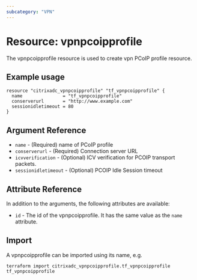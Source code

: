 ```yaml
---
subcategory: "VPN"
---
```


# Resource: vpnpcoipprofile

The vpnpcoipprofile resource is used to create vpn PCoIP profile resource.


## Example usage

```hcl
resource "citrixadc_vpnpcoipprofile" "tf_vpnpcoipprofile" {
  name               = "tf_vpnpcoipprofile"
  conserverurl       = "http://www.example.com"
  sessionidletimeout = 80
}

```


## Argument Reference

* `name` - (Required) name of PCoIP profile
* `conserverurl` - (Required) Connection server URL
* `icvverification` - (Optional) ICV verification for PCOIP transport packets.
* `sessionidletimeout` - (Optional) PCOIP Idle Session timeout


## Attribute Reference

In addition to the arguments, the following attributes are available:

* `id` - The id of the vpnpcoipprofile. It has the same value as the `name` attribute.


## Import

A vpnpcoipprofile can be imported using its name, e.g.

```shell
terraform import citrixadc_vpnpcoipprofile.tf_vpnpcoipprofile tf_vpnpcoipprofile
```
